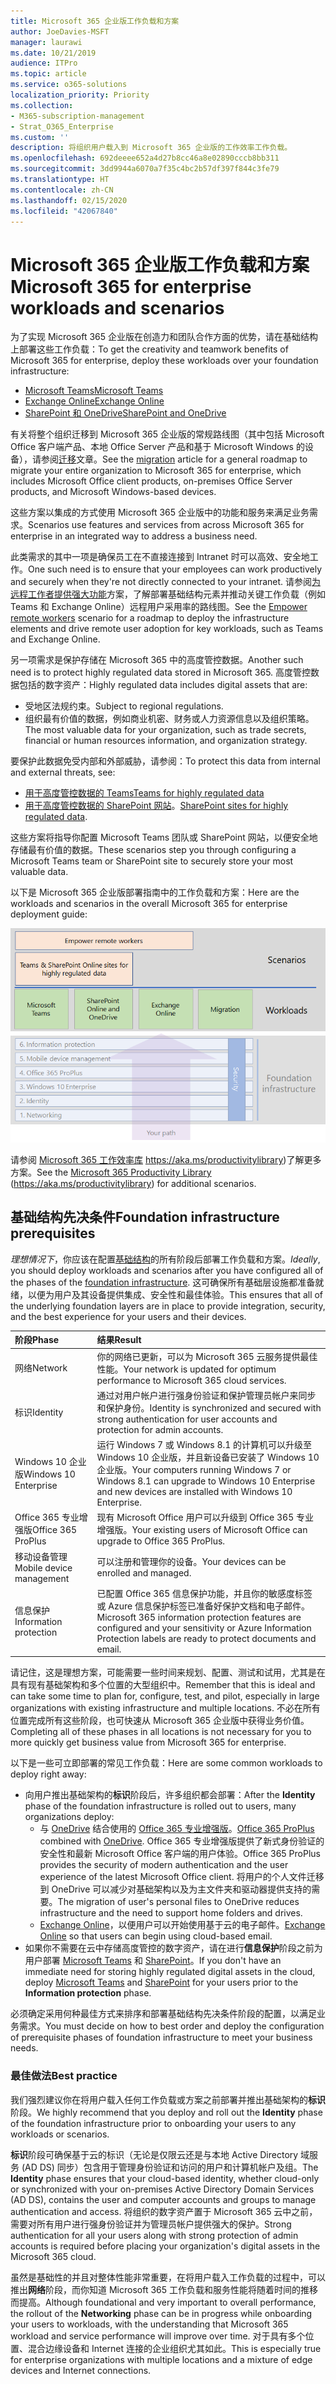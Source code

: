 ```yaml
---
title: Microsoft 365 企业版工作负载和方案
author: JoeDavies-MSFT
manager: laurawi
ms.date: 10/21/2019
audience: ITPro
ms.topic: article
ms.service: o365-solutions
localization_priority: Priority
ms.collection:
- M365-subscription-management
- Strat_O365_Enterprise
ms.custom: ''
description: 将组织用户载入到 Microsoft 365 企业版的工作效率工作负载。
ms.openlocfilehash: 692deeee652a4d27b8cc46a8e02890cccb8bb311
ms.sourcegitcommit: 3dd9944a6070a7f35c4bc2b57df397f844c3fe79
ms.translationtype: HT
ms.contentlocale: zh-CN
ms.lasthandoff: 02/15/2020
ms.locfileid: "42067840"
---
```

# <a name="microsoft-365-for-enterprise-workloads-and-scenarios"></a><span data-ttu-id="9b448-103">Microsoft 365 企业版工作负载和方案</span><span class="sxs-lookup"><span data-stu-id="9b448-103">Microsoft 365 for enterprise workloads and scenarios</span></span>

<span data-ttu-id="9b448-104">为了实现 Microsoft 365 企业版在创造力和团队合作方面的优势，请在基础结构上部署这些工作负载：</span><span class="sxs-lookup"><span data-stu-id="9b448-104">To get the creativity and teamwork benefits of Microsoft 365 for enterprise, deploy these workloads over your foundation infrastructure:</span></span>

- [<span data-ttu-id="9b448-105">Microsoft Teams</span><span class="sxs-lookup"><span data-stu-id="9b448-105">Microsoft Teams</span></span>](teams-workload.md)
- [<span data-ttu-id="9b448-106">Exchange Online</span><span class="sxs-lookup"><span data-stu-id="9b448-106">Exchange Online</span></span>](exchangeonline-workload.md)
- [<span data-ttu-id="9b448-107">SharePoint 和 OneDrive</span><span class="sxs-lookup"><span data-stu-id="9b448-107">SharePoint and OneDrive</span></span>](sharepoint-online-onedrive-workload.md)

<span data-ttu-id="9b448-108">有关将整个组织迁移到 Microsoft 365 企业版的常规路线图（其中包括 Microsoft Office 客户端产品、本地 Office Server 产品和基于 Microsoft Windows 的设备），请参阅[迁移](migration-microsoft-365-enterprise-workload.md)文章。</span><span class="sxs-lookup"><span data-stu-id="9b448-108">See the [migration](migration-microsoft-365-enterprise-workload.md) article for a general roadmap to migrate your entire organization to Microsoft 365 for enterprise, which includes Microsoft Office client products, on-premises Office Server products, and Microsoft Windows-based devices.</span></span>

<span data-ttu-id="9b448-109">这些方案以集成的方式使用 Microsoft 365 企业版中的功能和服务来满足业务需求。</span><span class="sxs-lookup"><span data-stu-id="9b448-109">Scenarios use features and services from across Microsoft 365 for enterprise in an integrated way to address a business need.</span></span> 

<span data-ttu-id="9b448-110">此类需求的其中一项是确保员工在不直接连接到 Intranet 时可以高效、安全地工作。</span><span class="sxs-lookup"><span data-stu-id="9b448-110">One such need is to ensure that your employees can work productively and securely when they're not directly connected to your intranet.</span></span> <span data-ttu-id="9b448-111">请参阅[为远程工作者提供强大功能](empower-people-to-work-remotely.md)方案，了解部署基础结构元素并推动关键工作负载（例如 Teams 和 Exchange Online）远程用户采用率的路线图。</span><span class="sxs-lookup"><span data-stu-id="9b448-111">See the [Empower remote workers](empower-people-to-work-remotely.md) scenario for a roadmap to deploy the infrastructure elements and drive remote user adoption for key workloads, such as Teams and Exchange Online.</span></span>

<span data-ttu-id="9b448-112">另一项需求是保护存储在 Microsoft 365 中的高度管控数据。</span><span class="sxs-lookup"><span data-stu-id="9b448-112">Another such need is to protect highly regulated data stored in Microsoft 365.</span></span> <span data-ttu-id="9b448-113">高度管控数据包括的数字资产：</span><span class="sxs-lookup"><span data-stu-id="9b448-113">Highly regulated data includes digital assets that are:</span></span>

- <span data-ttu-id="9b448-114">受地区法规约束。</span><span class="sxs-lookup"><span data-stu-id="9b448-114">Subject to regional regulations.</span></span>
- <span data-ttu-id="9b448-115">组织最有价值的数据，例如商业机密、财务或人力资源信息以及组织策略。</span><span class="sxs-lookup"><span data-stu-id="9b448-115">The most valuable data for your organization, such as trade secrets, financial or human resources information, and organization strategy.</span></span>

<span data-ttu-id="9b448-116">要保护此数据免受内部和外部威胁，请参阅：</span><span class="sxs-lookup"><span data-stu-id="9b448-116">To protect this data from internal and external threats, see:</span></span>

- [<span data-ttu-id="9b448-117">用于高度管控数据的 Teams</span><span class="sxs-lookup"><span data-stu-id="9b448-117">Teams for highly regulated data</span></span>](secure-teams-highly-regulated-data-scenario.md)
- <span data-ttu-id="9b448-118">[用于高度管控数据的 SharePoint 网站](teams-sharepoint-online-sites-highly-regulated-data.md)。</span><span class="sxs-lookup"><span data-stu-id="9b448-118">[SharePoint sites for highly regulated data](teams-sharepoint-online-sites-highly-regulated-data.md).</span></span> 

<span data-ttu-id="9b448-119">这些方案将指导你配置 Microsoft Teams 团队或 SharePoint 网站，以便安全地存储最有价值的数据。</span><span class="sxs-lookup"><span data-stu-id="9b448-119">These scenarios step you through configuring a Microsoft Teams team or SharePoint site to securely store your most valuable data.</span></span>

<span data-ttu-id="9b448-120">以下是 Microsoft 365 企业版部署指南中的工作负载和方案：</span><span class="sxs-lookup"><span data-stu-id="9b448-120">Here are the workloads and scenarios in the overall Microsoft 365 for enterprise deployment guide:</span></span>

![Microsoft 365 企业版部署指南中的工作负载和方案：](../media/deploy-workloads/m365-deploy-content-arch-workloads.png)

<span data-ttu-id="9b448-122">请参阅 [Microsoft 365 工作效率库](https://aka.ms/productivitylibrary) https://aka.ms/productivitylibrary)了解更多方案。</span><span class="sxs-lookup"><span data-stu-id="9b448-122">See the [Microsoft 365 Productivity Library](https://aka.ms/productivitylibrary) (https://aka.ms/productivitylibrary) for additional scenarios.</span></span> 

## <a name="foundation-infrastructure-prerequisites"></a><span data-ttu-id="9b448-123">基础结构先决条件</span><span class="sxs-lookup"><span data-stu-id="9b448-123">Foundation infrastructure prerequisites</span></span>

<span data-ttu-id="9b448-124">*理想情况下*，你应该在配置[基础结构](deploy-foundation-infrastructure.md)的所有阶段后部署工作负载和方案。</span><span class="sxs-lookup"><span data-stu-id="9b448-124">*Ideally*, you should deploy workloads and scenarios after you have configured all of the phases of the [foundation infrastructure](deploy-foundation-infrastructure.md).</span></span> <span data-ttu-id="9b448-125">这可确保所有基础层设施都准备就绪，以便为用户及其设备提供集成、安全性和最佳体验。</span><span class="sxs-lookup"><span data-stu-id="9b448-125">This ensures that all of the underlying foundation layers are in place to provide integration, security, and the best experience for your users and their devices.</span></span>

| <span data-ttu-id="9b448-126">阶段</span><span class="sxs-lookup"><span data-stu-id="9b448-126">Phase</span></span> | <span data-ttu-id="9b448-127">结果</span><span class="sxs-lookup"><span data-stu-id="9b448-127">Result</span></span> |
|:-------|:-----|
| <span data-ttu-id="9b448-128">网络</span><span class="sxs-lookup"><span data-stu-id="9b448-128">Network</span></span> | <span data-ttu-id="9b448-129">你的网络已更新，可以为 Microsoft 365 云服务提供最佳性能。</span><span class="sxs-lookup"><span data-stu-id="9b448-129">Your network is updated for optimum performance to Microsoft 365 cloud services.</span></span> |
| <span data-ttu-id="9b448-130">标识</span><span class="sxs-lookup"><span data-stu-id="9b448-130">Identity</span></span> | <span data-ttu-id="9b448-131">通过对用户帐户进行强身份验证和保护管理员帐户来同步和保护身份。</span><span class="sxs-lookup"><span data-stu-id="9b448-131">Identity is synchronized and secured with strong authentication for user accounts and protection for admin accounts.</span></span> |
| <span data-ttu-id="9b448-132">Windows 10 企业版</span><span class="sxs-lookup"><span data-stu-id="9b448-132">Windows 10 Enterprise</span></span> | <span data-ttu-id="9b448-133">运行 Windows 7 或 Windows 8.1 的计算机可以升级至 Windows 10 企业版，并且新设备已安装了 Windows 10 企业版。</span><span class="sxs-lookup"><span data-stu-id="9b448-133">Your computers running Windows 7 or Windows 8.1 can upgrade to Windows 10 Enterprise and new devices are installed with Windows 10 Enterprise.</span></span> |
| <span data-ttu-id="9b448-134">Office 365 专业增强版</span><span class="sxs-lookup"><span data-stu-id="9b448-134">Office 365 ProPlus</span></span> | <span data-ttu-id="9b448-135">现有 Microsoft Office 用户可以升级到 Office 365 专业增强版。</span><span class="sxs-lookup"><span data-stu-id="9b448-135">Your existing users of Microsoft Office can upgrade to Office 365 ProPlus.</span></span> |
| <span data-ttu-id="9b448-136">移动设备管理</span><span class="sxs-lookup"><span data-stu-id="9b448-136">Mobile device management</span></span> | <span data-ttu-id="9b448-137">可以注册和管理你的设备。</span><span class="sxs-lookup"><span data-stu-id="9b448-137">Your devices can be enrolled and managed.</span></span> |
| <span data-ttu-id="9b448-138">信息保护</span><span class="sxs-lookup"><span data-stu-id="9b448-138">Information protection</span></span> | <span data-ttu-id="9b448-139">已配置 Office 365 信息保护功能，并且你的敏感度标签或 Azure 信息保护标签已准备好保护文档和电子邮件。</span><span class="sxs-lookup"><span data-stu-id="9b448-139">Microsoft 365 information protection features are configured and your sensitivity or Azure Information Protection labels are ready to protect documents and email.</span></span> |

<span data-ttu-id="9b448-140">请记住，这是理想方案，可能需要一些时间来规划、配置、测试和试用，尤其是在具有现有基础架构和多个位置的大型组织中。</span><span class="sxs-lookup"><span data-stu-id="9b448-140">Remember that this is ideal and can take some time to plan for, configure, test, and pilot, especially in large organizations with existing infrastructure and multiple locations.</span></span> <span data-ttu-id="9b448-141">不必在所有位置完成所有这些阶段，也可快速从 Microsoft 365 企业版中获得业务价值。</span><span class="sxs-lookup"><span data-stu-id="9b448-141">Completing all of these phases in all locations is not necessary for you to more quickly get business value from Microsoft 365 for enterprise.</span></span> 

<span data-ttu-id="9b448-142">以下是一些可立即部署的常见工作负载：</span><span class="sxs-lookup"><span data-stu-id="9b448-142">Here are some common workloads to deploy right away:</span></span> 

- <span data-ttu-id="9b448-143">向用户推出基础架构的**标识**阶段后，许多组织都会部署：</span><span class="sxs-lookup"><span data-stu-id="9b448-143">After the **Identity** phase of the foundation infrastructure is rolled out to users, many organizations deploy:</span></span>
  - <span data-ttu-id="9b448-144">与 [OneDrive](https://docs.microsoft.com/onedrive/plan-onedrive-enterprise) 结合使用的 [Office 365 专业增强版](office365proplus-infrastructure.md)。</span><span class="sxs-lookup"><span data-stu-id="9b448-144">[Office 365 ProPlus](office365proplus-infrastructure.md) combined with [OneDrive](https://docs.microsoft.com/onedrive/plan-onedrive-enterprise).</span></span> <span data-ttu-id="9b448-145">Office 365 专业增强版提供了新式身份验证的安全性和最新 Microsoft Office 客户端的用户体验。</span><span class="sxs-lookup"><span data-stu-id="9b448-145">Office 365 ProPlus provides the security of modern authentication and the user experience of the latest Microsoft Office client.</span></span> <span data-ttu-id="9b448-146">将用户的个人文件迁移到 OneDrive 可以减少对基础架构以及为主文件夹和驱动器提供支持的需要。</span><span class="sxs-lookup"><span data-stu-id="9b448-146">The migration of user's personal files to OneDrive reduces infrastructure and the need to support home folders and drives.</span></span>
  - <span data-ttu-id="9b448-147">[Exchange Online](exchangeonline-workload.md)，以便用户可以开始使用基于云的电子邮件。</span><span class="sxs-lookup"><span data-stu-id="9b448-147">[Exchange Online](exchangeonline-workload.md) so that users can begin using cloud-based email.</span></span>
- <span data-ttu-id="9b448-148">如果你不需要在云中存储高度管控的数字资产，请在进行**信息保护**阶段之前为用户部署 [Microsoft Teams](teams-workload.md) 和 [SharePoint](sharepoint-online-onedrive-workload.md)。</span><span class="sxs-lookup"><span data-stu-id="9b448-148">If you don't have an immediate need for storing highly regulated digital assets in the cloud, deploy [Microsoft Teams](teams-workload.md) and [SharePoint](sharepoint-online-onedrive-workload.md) for your users prior to the **Information protection** phase.</span></span>

<span data-ttu-id="9b448-149">必须确定采用何种最佳方式来排序和部署基础结构先决条件阶段的配置，以满足业务需求。</span><span class="sxs-lookup"><span data-stu-id="9b448-149">You must decide on how to best order and deploy the configuration of prerequisite phases of foundation infrastructure to meet your business needs.</span></span>

### <a name="best-practice"></a><span data-ttu-id="9b448-150">最佳做法</span><span class="sxs-lookup"><span data-stu-id="9b448-150">Best practice</span></span>

<span data-ttu-id="9b448-151">我们强烈建议你在将用户载入任何工作负载或方案之前部署并推出基础架构的**标识**阶段。</span><span class="sxs-lookup"><span data-stu-id="9b448-151">We highly recommend that you deploy and roll out the **Identity** phase of the foundation infrastructure prior to onboarding your users to any workloads or scenarios.</span></span>

<span data-ttu-id="9b448-152">**标识**阶段可确保基于云的标识（无论是仅限云还是与本地 Active Directory 域服务 (AD DS) 同步）包含用于管理身份验证和访问的用户和计算机帐户及组。</span><span class="sxs-lookup"><span data-stu-id="9b448-152">The **Identity** phase ensures that your cloud-based identity, whether cloud-only or synchronized with your on-premises Active Directory Domain Services (AD DS), contains the user and computer accounts and groups to manage authentication and access.</span></span> <span data-ttu-id="9b448-153">将组织的数字资产置于 Microsoft 365 云中之前，需要对所有用户进行强身份验证并为管理员帐户提供强大的保护。</span><span class="sxs-lookup"><span data-stu-id="9b448-153">Strong authentication for all your users along with strong protection of admin accounts is required before placing your organization's digital assets in the Microsoft 365 cloud.</span></span>

<span data-ttu-id="9b448-154">虽然是基础性的并且对整体性能非常重要，在将用户载入工作负载的过程中，可以推出**网络**阶段，而你知道 Microsoft 365 工作负载和服务性能将随着时间的推移而提高。</span><span class="sxs-lookup"><span data-stu-id="9b448-154">Although foundational and very important to overall performance, the rollout of the **Networking** phase can be in progress while onboarding your users to workloads, with the understanding that Microsoft 365 workload and service performance will improve over time.</span></span> <span data-ttu-id="9b448-155">对于具有多个位置、混合边缘设备和 Internet 连接的企业组织尤其如此。</span><span class="sxs-lookup"><span data-stu-id="9b448-155">This is especially true for enterprise organizations with multiple locations and a mixture of edge devices and Internet connections.</span></span>
